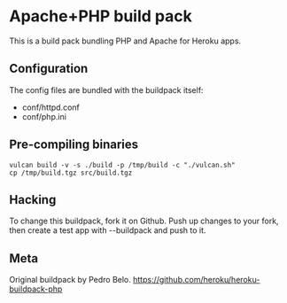 Apache+PHP build pack
========================

This is a build pack bundling PHP and Apache for Heroku apps.

Configuration
-------------

The config files are bundled with the buildpack itself:

* conf/httpd.conf
* conf/php.ini


Pre-compiling binaries
----------------------

    vulcan build -v -s ./build -p /tmp/build -c "./vulcan.sh"
    cp /tmp/build.tgz src/build.tgz

Hacking
-------

To change this buildpack, fork it on Github. Push up changes to your fork, then create a test app with --buildpack <your-github-url> and push to it.


Meta
----

Original buildpack by Pedro Belo. https://github.com/heroku/heroku-buildpack-php
